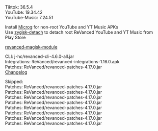 Tiktok: 36.5.4  
YouTube: 19.34.42  
YouTube-Music: 7.24.51                     

Install [Microg](https://github.com/ReVanced/GmsCore/releases) for non-root YouTube and YT Music APKs  
Use [zygisk-detach](https://github.com/j-hc/zygisk-detach) to detach root ReVanced YouTube and YT Music from Play Store  

[revanced-magisk-module](https://github.com/j-hc/revanced-magisk-module)
  
CLI: j-hc/revanced-cli-4.6.0-all.jar  
Integrations: ReVanced/revanced-integrations-1.16.0.apk  
Patches: ReVanced/revanced-patches-4.17.0.jar  
[Changelog](https://github.com/ReVanced/revanced-patches/releases/tag/v4.17.0)  

Skipped:  
Patches: ReVanced/revanced-patches-4.17.0.jar  
Patches: ReVanced/revanced-patches-4.17.0.jar  
Patches: ReVanced/revanced-patches-4.17.0.jar  
Patches: ReVanced/revanced-patches-4.17.0.jar  
Patches: ReVanced/revanced-patches-4.17.0.jar  
Patches: ReVanced/revanced-patches-4.17.0.jar  
Patches: ReVanced/revanced-patches-4.17.0.jar  
Patches: ReVanced/revanced-patches-4.17.0.jar                  
